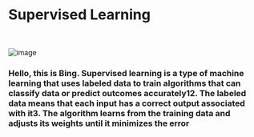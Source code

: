 <div>
<h1>Supervised Learning</h1>
</div>
<br>

![image](https://user-images.githubusercontent.com/89120960/223509292-184b3a25-aaa5-461e-bdd7-94f6d53c65b0.png)

<h3>Hello, this is Bing. Supervised learning is a type of machine learning that uses labeled data to train algorithms that can classify data or predict outcomes accurately12. The labeled data means that each input has a correct output associated with it3. The algorithm learns from the training data and adjusts its weights until it minimizes the error</h2>

